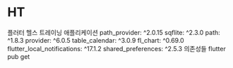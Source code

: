 # HT
플러터 헬스 트레이닝 애플리케이션
  path_provider: ^2.0.15
  sqflite: ^2.3.0
  path: ^1.8.3
  provider: ^6.0.5
  table_calendar: ^3.0.9
  fl_chart: ^0.69.0
  flutter_local_notifications: ^17.1.2
  shared_preferences: ^2.5.3
  의존성들 flutter pub get 
